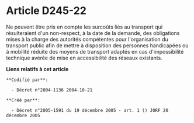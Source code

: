 # Article D245-22

Ne peuvent être pris en compte les surcoûts liés au transport qui résulteraient d'un non-respect, à la date de la demande,
des obligations mises à la charge des autorités compétentes pour l'organisation du transport public afin de mettre à
disposition des personnes handicapées ou à mobilité réduite des moyens de transport adaptés en cas d'impossibilité technique
avérée de mise en accessibilité des réseaux existants.

**Liens relatifs à cet article**

	**Codifié par**:

	  - Décret n°2004-1136 2004-10-21

	**Créé par**:

	  - Décret n°2005-1591 du 19 décembre 2005 - art. 1 () JORF 20 décembre 2005
